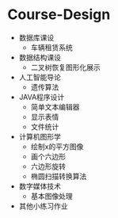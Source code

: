 # Course-Design
  - 数据库课设
    - 车辆租赁系统
  - 数据结构课设
    - 二叉树恢复图形化展示
  - 人工智能导论
    - 遗传算法
  - JAVA程序设计
    - 简单文本编辑器
    - 显示表情
    - 文件统计
  - 计算机图形学
    - 绘制x的平方图像
    - 画个六边形
    - 六边形旋转
    - 椭圆扫描转换算法
  - 数字媒体技术
    - 基本图像处理
  - 其他小练习作业

